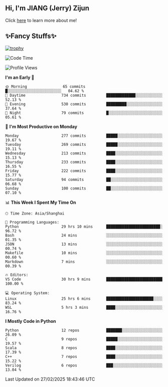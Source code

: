 ## Hi, I'm JIANG (Jerry) Zijun

Click [here](https://jzjerry.github.io/about/) to learn more about me!

## ✨Fancy Stuffs✨
[![trophy](https://github-profile-trophy.vercel.app/?username=jzjerry&theme=onedark)](https://github.com/ryo-ma/github-profile-trophy)
<!--START_SECTION:waka-->
![Code Time](http://img.shields.io/badge/Code%20Time-1%2C080%20hrs%2016%20mins-blue)

![Profile Views](http://img.shields.io/badge/Profile%20Views-0-blue)

**I'm an Early 🐤** 

```text
🌞 Morning                65 commits          █░░░░░░░░░░░░░░░░░░░░░░░░   04.62 % 
🌆 Daytime                734 commits         █████████████░░░░░░░░░░░░   52.13 % 
🌃 Evening                530 commits         █████████░░░░░░░░░░░░░░░░   37.64 % 
🌙 Night                  79 commits          █░░░░░░░░░░░░░░░░░░░░░░░░   05.61 % 
```
📅 **I'm Most Productive on Monday** 

```text
Monday                   277 commits         █████░░░░░░░░░░░░░░░░░░░░   19.67 % 
Tuesday                  269 commits         █████░░░░░░░░░░░░░░░░░░░░   19.11 % 
Wednesday                213 commits         ████░░░░░░░░░░░░░░░░░░░░░   15.13 % 
Thursday                 233 commits         ████░░░░░░░░░░░░░░░░░░░░░   16.55 % 
Friday                   222 commits         ████░░░░░░░░░░░░░░░░░░░░░   15.77 % 
Saturday                 94 commits          ██░░░░░░░░░░░░░░░░░░░░░░░   06.68 % 
Sunday                   100 commits         ██░░░░░░░░░░░░░░░░░░░░░░░   07.10 % 
```


📊 **This Week I Spent My Time On** 

```text
🕑︎ Time Zone: Asia/Shanghai

💬 Programming Languages: 
Python                   29 hrs 10 mins      ████████████████████████░   96.72 % 
Bash                     24 mins             ░░░░░░░░░░░░░░░░░░░░░░░░░   01.35 % 
JSON                     13 mins             ░░░░░░░░░░░░░░░░░░░░░░░░░   00.74 % 
Makefile                 10 mins             ░░░░░░░░░░░░░░░░░░░░░░░░░   00.60 % 
Markdown                 7 mins              ░░░░░░░░░░░░░░░░░░░░░░░░░   00.39 % 

🔥 Editors: 
VS Code                  30 hrs 9 mins       █████████████████████████   100.00 % 

💻 Operating System: 
Linux                    25 hrs 6 mins       █████████████████████░░░░   83.24 % 
WSL                      5 hrs 3 mins        ████░░░░░░░░░░░░░░░░░░░░░   16.76 % 
```

**I Mostly Code in Python** 

```text
Python                   12 repos            ███████░░░░░░░░░░░░░░░░░░   26.09 % 
C                        9 repos             █████░░░░░░░░░░░░░░░░░░░░   19.57 % 
Scala                    8 repos             ████░░░░░░░░░░░░░░░░░░░░░   17.39 % 
C++                      7 repos             ████░░░░░░░░░░░░░░░░░░░░░   15.22 % 
Verilog                  6 repos             ███░░░░░░░░░░░░░░░░░░░░░░   13.04 % 
```




 Last Updated on 27/02/2025 18:43:46 UTC
<!--END_SECTION:waka-->
